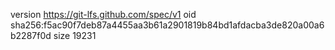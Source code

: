 version https://git-lfs.github.com/spec/v1
oid sha256:f5ac90f7deb87a4455aa3b61a2901819b84bd1afdacba3de820a00a6b2287f0d
size 19231
